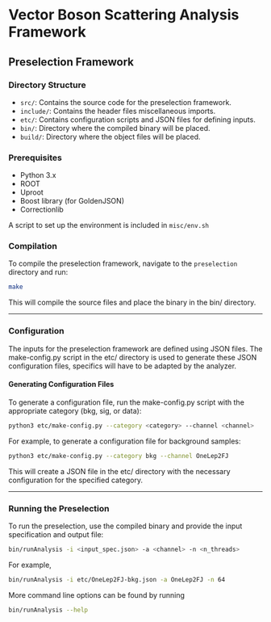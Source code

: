 # Vector Boson Scattering Analysis Framework

## Preselection Framework

### Directory Structure

- `src/`: Contains the source code for the preselection framework.
- `include/`: Contains the header files miscellaneous imports.
- `etc/`: Contains configuration scripts and JSON files for defining inputs.
- `bin/`: Directory where the compiled binary will be placed.
- `build/`: Directory where the object files will be placed.

### Prerequisites

- Python 3.x
- ROOT
- Uproot
- Boost library (for GoldenJSON)
- Correctionlib

A script to set up the environment is included in `misc/env.sh`

### Compilation

To compile the preselection framework, navigate to the `preselection` directory and run:

```bash
make
```

This will compile the source files and place the binary in the bin/ directory.

---
### Configuration
The inputs for the preselection framework are defined using JSON files. The make-config.py script in the etc/ directory is used to generate these JSON configuration files, specifics will have to be adapted by the analyzer.

#### Generating Configuration Files
To generate a configuration file, run the make-config.py script with the appropriate category (bkg, sig, or data):

```bash
python3 etc/make-config.py --category <category> --channel <channel>
```

For example, to generate a configuration file for background samples:

```bash
python3 etc/make-config.py --category bkg --channel OneLep2FJ
```

This will create a JSON file in the etc/ directory with the necessary configuration for the specified category.

---
### Running the Preselection
To run the preselection, use the compiled binary and provide the input specification and output file:

```bash
bin/runAnalysis -i <input_spec.json> -a <channel> -n <n_threads>
```

For example,

```bash
bin/runAnalysis -i etc/OneLep2FJ-bkg.json -a OneLep2FJ -n 64
```

More command line options can be found by running 

```bash
bin/runAnalysis --help
```